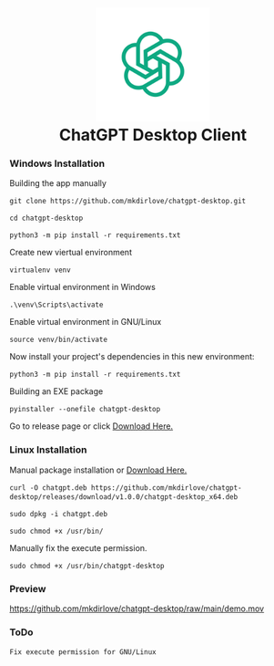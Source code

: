 <h1 align="center">
  <br>
  <a href="https://github.com/mkdirlove/chatgpt-desktop"><img src="https://github.com/mkdirlove/chatgpt-desktop/blob/main/icon.png" height="200px" width="200px" alt="chatgpt-desktop"></a>
  <br>
  ChatGPT Desktop Client
  <br>
</h1>

### Windows Installation
Building the app manually
```
git clone https://github.com/mkdirlove/chatgpt-desktop.git
```
```
cd chatgpt-desktop
```
```
python3 -m pip install -r requirements.txt
```
Create new viertual environment
```
virtualenv venv
```
Enable virtual environment in Windows
```
.\venv\Scripts\activate
```
Enable virtual environment in GNU/Linux
```
source venv/bin/activate
```
Now install your project's dependencies in this new environment:
```
python3 -m pip install -r requirements.txt
```
Building an EXE package
```
pyinstaller --onefile chatgpt-desktop
```

Go to release page or click
[Download Here.](https://github.com/mkdirlove/chatgpt-desktop/releases/download/v1.0.0/chatgpt-desktop_x64)

### Linux Installation
Manual package installation or [Download Here.](https://github.com/mkdirlove/chatgpt-desktop/releases/download/v1.0.0/chatgpt-desktop_x64.deb)
```
curl -O chatgpt.deb https://github.com/mkdirlove/chatgpt-desktop/releases/download/v1.0.0/chatgpt-desktop_x64.deb
```
```
sudo dpkg -i chatgpt.deb
```
```
sudo chmod +x /usr/bin/
```
Manually fix the execute permission.
```
sudo chmod +x /usr/bin/chatgpt-desktop
```

### Preview
https://github.com/mkdirlove/chatgpt-desktop/raw/main/demo.mov

### ToDo
```
Fix execute permission for GNU/Linux
```
